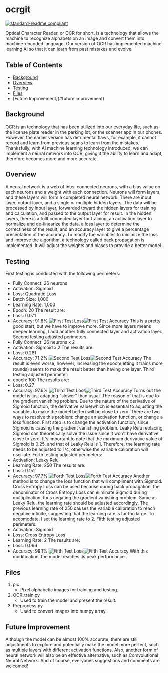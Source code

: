 # ocrgit

[![standard-readme compliant](https://img.shields.io/badge/standard--readme-OK-green.svg?style=flat-square)](https://github.com/RichardLitt/standard-readme)

Optical Character Reader, or OCR for short, is a technology that allows the machine to recognize alphabets on an image and convert them into machine-encoded language. Our version of OCR has implemented machine learning AI so that it can learn from past mistakes and evolve.

## Table of Contents

- [Background](#background)
- [Overview](#overview)
- [Testing](#testing)
- [Files](#files)
- [Future Improvement](#future improvement)

## Background
OCR is an technology that has been utilized into our everyday life, such as the license plate reader in the parking lot, or the scanner app in our phones. However, the earlier version has detrimental flaws, for example, it cannot record and learn from previous scans to learn from the mistakes. Thanksfully, with AI machine learning technology introduced, we can implement a neural network into OCR, giving it the ability to learn and adapt, therefore becomes more and more accurate.

## Overview
A neural network is a web of inter-connected neurons, with a bias value on each neurons and a weight with each connection. Neurons will form layers, and these layers will form a completed neural network. There are input layer, output layer, and a single or multiple hidden layers. The data will be processed by input layer, forwarded toward the hidden layers for training and calculation, and passed to the output layer for result. 
In the hidden layers, there is a fullt connected layer for training, an activation layer to normalize and de-linearize the data, a loss layer to determine the correctiness of the result, and an accuracy layer to give a percentage presentation of the accuracy. 
To modify the variables to minimize the loss and improve the algorithm, a technology called back propagation is implemented. It will adjust the weights and biases to provide a better model.

## Testing
First testing is conducted with the following perimeters:
* Fully Connect: 26 neurons
* Activation: Sigmoid
* Loss: Quadratic Loss
* Batch Size: 1,000
* Learning Rate: 1,000
* Epoch: 20
The result are:
* Loss: 0.071
* Accuracy: 91.8%
![First Test Loss](https://github.com/HarryDYC/OCR/blob/main/TestResultGraph/1_loss.png)![First Test Accuracy](https://github.com/HarryDYC/OCR/blob/main/TestResultGraph/1_accu.png)
This is a pretty good start, but we have to improve more. Since more layers means deeper learning, I add another fully connected layer and activation layer.
Second testing adjusted perimeters:
* Fully Connect: 26 neurons x 2
* Activation: Sigmoid x 2
The results are:
* Loss: 0.281
* Accuracy: 71.2%
![Second Test Loss](https://github.com/HarryDYC/OCR/blob/main/TestResultGraph/2_loss.png)![Second Test Accuracy](https://github.com/HarryDYC/OCR/blob/main/TestResultGraph/2_accu.png)
The result is even worse, however, increasing the epoch(letting it trains more rounds) seems to make the result better than having one layer.
Third testing adjusted perimeter:
* epoch: 100
The results are:
* Loss: 0.27
* Accuracy: 97.6%
![Third Test Loss](https://github.com/HarryDYC/OCR/blob/main/TestResultGraph/3_loss.png)![Third Test Accuracy](https://github.com/HarryDYC/OCR/blob/main/TestResultGraph/3_accu.png)
Turns out the model is just adapting "slower" than usual. The reason of that is due to the gradient vanishing problem. Due to the nature of the derivative of Sigmoid function, the derivative value(which is essential to adjusting the variables to make the model better) will be close to zero. There are two ways to resolve this problem: change an activation function, or change a loss function.
First step is to change the activation function, since Sigmoid is causing the gradient vanishing problem. Leaky Relu replacing Sigmoid can theoretically solve the issue since it won't have derivative close to zero. 
It's important to note that the maximum derivative value of Sigmoid is 0.25, and that of Leaky Relu is 1. Therefore, the learning rate needs to be adjusted to 1/4, otherwise the variable calibration will oscillate.
Forth testing adjusted perimeters:
* Activation: Leaky Relu
* Learning Rate: 250
The results are:
* Loss: 0.152
* Accuracy: 97.7%
![Forth Test Loss](https://github.com/HarryDYC/OCR/blob/main/TestResultGraph/4_loss.png)![Forth Test Accuracy](https://github.com/HarryDYC/OCR/blob/main/TestResultGraph/4_accu.png)
Another method is to change the loss function that will compliment with Sigmoid. Cross Entropy Loss can be used because during back propagation, the denominator of Cross Entropy Loss can eliminate Sigmoid during multiplication, thus negating the gradient vanishing problem.
Same as Leaky Relu, the learning rate should be adjusted accordingly. The previous learning rate of 250 causes the variable calibration to reach negative infinite, suggesting that the learning rate is far too large. To accomodate, I set the learning rate to 2.
Fifth testing adjusted perimeters:
* Activation: Sigmoid
* Loss: Cross Entropy Loss
* Learning Rate: 2
The results are:
* Loss: 0.066
* Accuracy: 99.1%
![Fifth Test Loss](https://github.com/HarryDYC/OCR/blob/main/TestResultGraph/5_loss.png)![Fifth Test Accuracy](https://github.com/HarryDYC/OCR/blob/main/TestResultGraph/5_accu.png)
With this modification, the model reaches its peak performance.

## Files
1. pic
    * Pixel alphabetic images for training and testing.
2. OCR_train.py
    * Used to train the model and present the result.
3. Preprocess.py
    * Used to convert images into numpy array.

## Future Improvement
Although the model can be almost 100% accurate, there are still adjustments to explore and potentially make the model more perfect, such as multiple layers with different activation functions. Also, another form of neural network will also be an effective alternative, such as Comvolutional Neural Network. And of course, everyones suggestions and comments are welcomed!
